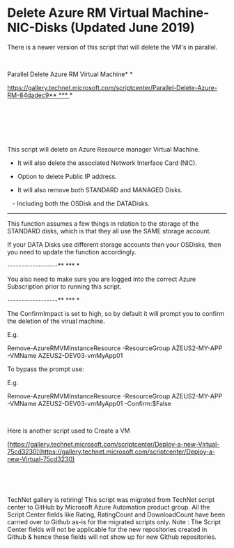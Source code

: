 ﻿Delete Azure RM Virtual Machine-NIC-Disks (Updated June 2019)
=============================================================

            

There is a newer version of this script that will delete the VM's in parallel. 


 







Parallel Delete Azure RM Virtual Machine* * 




https://gallery.technet.microsoft.com/scriptcenter/Parallel-Delete-Azure-RM-84dadec9** *** *







 





 


 


This script will delete an Azure Resource manager Virtual Machine.


- It will also delete the associated Network Interface Card (NIC).


- Option to delete Public IP address.


- It will also remove both STANDARD and MANAGED Disks.


   - Including both the OSDisk and the DATADisks.


------------------


This function assumes a few things in relation to the storage of the STANDARD disks, which is that they all use the SAME storage account. 


If your DATA Disks use different storage accounts than your OSDisks, then you need to update the function accordingly.


------------------** *** *


You also need to make sure you are logged into the correct Azure Subscription prior to running this script.


------------------** *** *


The ConfirmImpact is set to high, so by default it will prompt you to confirm the deletion of the virual machine.


E.g.


Remove-AzureRMVMInstanceResource -ResourceGroup AZEUS2-MY-APP  -VMName AZEUS2-DEV03-vmMyApp01


To bypass the prompt use:


E.g.


Remove-AzureRMVMInstanceResource -ResourceGroup AZEUS2-MY-APP  -VMName AZEUS2-DEV03-vmMyApp01 -Confirm:$False


 







Here is another script used to Create a VM 




[https://gallery.technet.microsoft.com/scriptcenter/Deploy-a-new-Virtual-75cd3230](https://gallery.technet.microsoft.com/scriptcenter/Deploy-a-new-Virtual-75cd3230)










 

 

        
    
TechNet gallery is retiring! This script was migrated from TechNet script center to GitHub by Microsoft Azure Automation product group. All the Script Center fields like Rating, RatingCount and DownloadCount have been carried over to Github as-is for the migrated scripts only. Note : The Script Center fields will not be applicable for the new repositories created in Github & hence those fields will not show up for new Github repositories.
